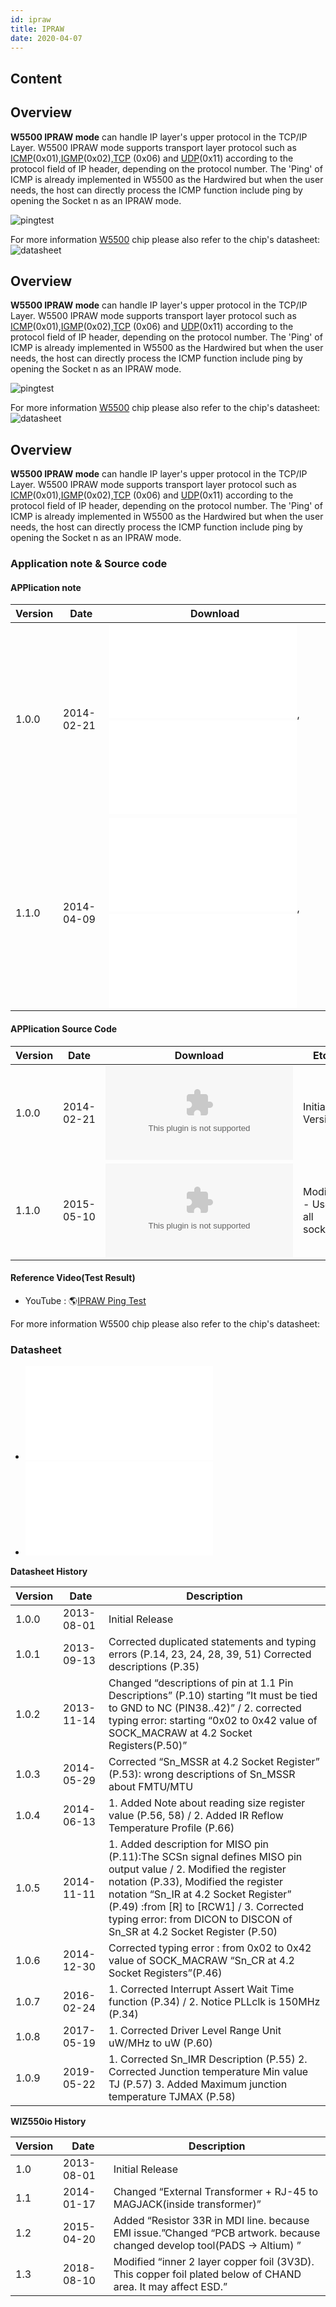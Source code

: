```yaml
---
id: ipraw
title: IPRAW
date: 2020-04-07
---
```



## Content

## Overview

**W5500 IPRAW mode** can handle IP layer's upper protocol
in the TCP/IP Layer. W5500 IPRAW mode supports transport layer protocol
such as
[ICMP](<http://en.wikipedia.org/wiki/Internet_Control_Message_Protocol>)(0x01),[IGMP](<http://en.wikipedia.org/wiki/Internet_Group_Management_Protocol>)(0x02),[TCP](<http://en.wikipedia.org/wiki/Transmission_Control_Protocol>)
(0x06) and
[UDP](<http://en.wikipedia.org/wiki/User_Datagram_Protocol>)(0x11)
according to the protocol field of IP header, depending on the protocol
number. The 'Ping' of ICMP is already implemented in W5500 as the
Hardwired but when the user needs, the host can directly process the
ICMP function include ping by opening the Socket n as an IPRAW mode.


![pingtest](/page\>products/w5500/application/ipraw/pingtest)

For more information [W5500](/products/w5500/start) chip please also
refer to the chip's datasheet:
![datasheet](/page\>products/w5500/datasheet)

## Overview

**W5500 IPRAW mode** can handle IP layer's upper protocol
in the TCP/IP Layer. W5500 IPRAW mode supports transport layer protocol
such as
[ICMP](<http://en.wikipedia.org/wiki/Internet_Control_Message_Protocol>)(0x01),[IGMP](<http://en.wikipedia.org/wiki/Internet_Group_Management_Protocol>)(0x02),[TCP](<http://en.wikipedia.org/wiki/Transmission_Control_Protocol>)
(0x06) and
[UDP](<http://en.wikipedia.org/wiki/User_Datagram_Protocol>)(0x11)
according to the protocol field of IP header, depending on the protocol
number. The 'Ping' of ICMP is already implemented in W5500 as the
Hardwired but when the user needs, the host can directly process the
ICMP function include ping by opening the Socket n as an IPRAW mode.

![pingtest](/page\>products/w5500/application/ipraw/pingtest)

For more information [W5500](/products/w5500/start) chip please also
refer to the chip's datasheet:
![datasheet](/page\>products/w5500/datasheet)

## Overview

**W5500 IPRAW mode** can handle IP layer's upper protocol
in the TCP/IP Layer. W5500 IPRAW mode supports transport layer protocol
such as
[ICMP](<http://en.wikipedia.org/wiki/Internet_Control_Message_Protocol>)(0x01),[IGMP](<http://en.wikipedia.org/wiki/Internet_Group_Management_Protocol>)(0x02),[TCP](<http://en.wikipedia.org/wiki/Transmission_Control_Protocol>)
(0x06) and
[UDP](<http://en.wikipedia.org/wiki/User_Datagram_Protocol>)(0x11)
according to the protocol field of IP header, depending on the protocol
number. The 'Ping' of ICMP is already implemented in W5500 as the
Hardwired but when the user needs, the host can directly process the
ICMP function include ping by opening the Socket n as an IPRAW mode.

### Application note & Source code
#### APPlication note
|Version	|Date|	Download|
|---------|----|-----------|
|1.0.0|	2014-02-21|	![W5500_AP_IPRAW_V100E.pdf](/document_framework/img/products/w5500/w5500_ap_ipraw_v100e.pdf),![W5500_AP_IPRAW_V100K.pdf](/document_framework/img/products/w5500/w5500_ap_ipraw_v100k.pdf)|
|1.1.0|	2014-04-09|	![W5500_AP_IPRAW_V110E.pdf](/document_framework/img/products/w5500/w5500_ap_ipraw_v110e.pdf),![W5500_AP_IPRAW_V110K.pdf](/document_framework/img/products/w5500/w5500_ap_ipraw_v110k.pdf)|
#### APPlication Source Code
|Version|	Date|	Download|	Etc|
|-------|-----|---------|----|
|1.0.0	|2014-02-21|	![W5500_APC_IPRAW_V100.zip](/document_framework/img/products/w5500/w5500_apc_ipraw_v100.zip)|	Initial Version|
|1.1.0|	2015-05-10|	![W5500_APC_IPRAW_V110.zip](/document_framework/img/products/w5500/w5500_apc_ipraw_v110.zip)|	Modify - Use all socket|

#### Reference Video(Test Result)

   * YouTube : 🌎[IPRAW Ping Test](https://www.youtube.com/watch?v=XqEvf088CC4)

For more information W5500 chip please also refer to the chip's datasheet:

### Datasheet
  * ![W5500 Datasheet v1.0.9 - English](/document_framework/img/products/w5500/w5500_ds_v109e.pdf)
  * ![W5500 Datasheet v1.0.9 - Korean](/document_framework/img/products/w5500/w5500_ds_v109k.pdf)
  
**Datasheet History**

|Version|	Date|	Description|
|-------|-----|------------|
|1.0.0	|2013-08-01|	Initial Release|
|1.0.1	|2013-09-13|	Corrected duplicated statements and typing errors (P.14, 23, 24, 28, 39, 51) Corrected descriptions (P.35)|
|1.0.2|	2013-11-14|	Changed “descriptions of pin at 1.1 Pin Descriptions” (P.10) starting ”It must be tied to GND to NC (PIN38..42)” / 2. corrected typing error: starting “0x02 to 0x42 value of SOCK_MACRAW at 4.2 Socket Registers(P.50)”|
|1.0.3|	2014-05-29|	Corrected “Sn_MSSR at 4.2 Socket Register” (P.53): wrong descriptions of Sn_MSSR about FMTU/MTU|
|1.0.4|	2014-06-13|	1. Added Note about reading size register value (P.56, 58) / 2. Added IR Reflow Temperature Profile (P.66)|
|1.0.5	|2014-11-11|	1. Added description for MISO pin (P.11):The SCSn signal defines MISO pin output value / 2. Modified the register notation (P.33), Modified the register notation “Sn_IR at 4.2 Socket Register” (P.49) :from [R] to [RCW1] / 3. Corrected typing error: from DICON to DISCON of Sn_SR at 4.2 Socket Register (P.50)|
|1.0.6|	2014-12-30|	Corrected typing error : from 0x02 to 0x42 value of SOCK_MACRAW “Sn_CR at 4.2 Socket Registers”(P.46)|
|1.0.7	|2016-02-24|	1. Corrected Interrupt Assert Wait Time function (P.34) / 2. Notice PLLclk is 150MHz (P.34)|
|1.0.8|	2017-05-19|	1. Corrected Driver Level Range Unit uW/MHz to uW (P.60)|
|1.0.9|	2019-05-22|	1. Corrected Sn_IMR Description (P.55) 2. Corrected Junction temperature Min value TJ (P.57) 3. Added Maximum junction temperature TJMAX (P.58)|

**WIZ550io History**

|Version|	Date	|Description|
|-------|-------|-----------|
|1.0|	2013-08-01|	Initial Release|
|1.1|	2014-01-17|	Changed “External Transformer + RJ-45 to MAGJACK(inside transformer)”|
|1.2	|2015-04-20|	Added “Resistor 33R in MDI line. because EMI issue.”Changed “PCB artwork. because changed develop tool(PADS → Altium) ”|
|1.3	|2018-08-10|	Modified “inner 2 layer copper foil (3V3D). This copper foil plated below of CHAND area. It may affect ESD.”|

